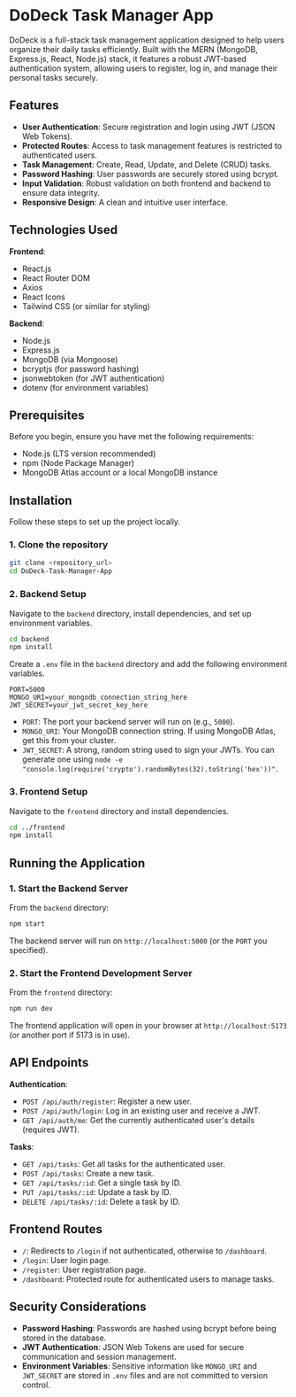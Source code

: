 # DoDeck Task Manager App

DoDeck is a full-stack task management application designed to help users organize their daily tasks efficiently. Built with the MERN (MongoDB, Express.js, React, Node.js) stack, it features a robust JWT-based authentication system, allowing users to register, log in, and manage their personal tasks securely.

## Features

-   **User Authentication**: Secure registration and login using JWT (JSON Web Tokens).
-   **Protected Routes**: Access to task management features is restricted to authenticated users.
-   **Task Management**: Create, Read, Update, and Delete (CRUD) tasks.
-   **Password Hashing**: User passwords are securely stored using bcrypt.
-   **Input Validation**: Robust validation on both frontend and backend to ensure data integrity.
-   **Responsive Design**: A clean and intuitive user interface.

## Technologies Used

**Frontend**:
-   React.js
-   React Router DOM
-   Axios
-   React Icons
-   Tailwind CSS (or similar for styling)

**Backend**:
-   Node.js
-   Express.js
-   MongoDB (via Mongoose)
-   bcryptjs (for password hashing)
-   jsonwebtoken (for JWT authentication)
-   dotenv (for environment variables)

## Prerequisites

Before you begin, ensure you have met the following requirements:
-   Node.js (LTS version recommended)
-   npm (Node Package Manager)
-   MongoDB Atlas account or a local MongoDB instance

## Installation

Follow these steps to set up the project locally.

### 1. Clone the repository

```bash
git clone <repository_url>
cd DoDeck-Task-Manager-App
```

### 2. Backend Setup

Navigate to the `backend` directory, install dependencies, and set up environment variables.

```bash
cd backend
npm install
```

Create a `.env` file in the `backend` directory and add the following environment variables.

```
PORT=5000
MONGO_URI=your_mongodb_connection_string_here
JWT_SECRET=your_jwt_secret_key_here
```

-   `PORT`: The port your backend server will run on (e.g., `5000`).
-   `MONGO_URI`: Your MongoDB connection string. If using MongoDB Atlas, get this from your cluster.
-   `JWT_SECRET`: A strong, random string used to sign your JWTs. You can generate one using `node -e "console.log(require('crypto').randomBytes(32).toString('hex'))"`.

### 3. Frontend Setup

Navigate to the `frontend` directory and install dependencies.

```bash
cd ../frontend
npm install
```

## Running the Application

### 1. Start the Backend Server

From the `backend` directory:

```bash
npm start
```

The backend server will run on `http://localhost:5000` (or the `PORT` you specified).

### 2. Start the Frontend Development Server

From the `frontend` directory:

```bash
npm run dev
```

The frontend application will open in your browser at `http://localhost:5173` (or another port if 5173 is in use).

## API Endpoints

**Authentication**:
-   `POST /api/auth/register`: Register a new user.
-   `POST /api/auth/login`: Log in an existing user and receive a JWT.
-   `GET /api/auth/me`: Get the currently authenticated user's details (requires JWT).

**Tasks**:
-   `GET /api/tasks`: Get all tasks for the authenticated user.
-   `POST /api/tasks`: Create a new task.
-   `GET /api/tasks/:id`: Get a single task by ID.
-   `PUT /api/tasks/:id`: Update a task by ID.
-   `DELETE /api/tasks/:id`: Delete a task by ID.

## Frontend Routes

-   `/`: Redirects to `/login` if not authenticated, otherwise to `/dashboard`.
-   `/login`: User login page.
-   `/register`: User registration page.
-   `/dashboard`: Protected route for authenticated users to manage tasks.

## Security Considerations

-   **Password Hashing**: Passwords are hashed using bcrypt before being stored in the database.
-   **JWT Authentication**: JSON Web Tokens are used for secure communication and session management.
-   **Environment Variables**: Sensitive information like `MONGO_URI` and `JWT_SECRET` are stored in `.env` files and are not committed to version control.

